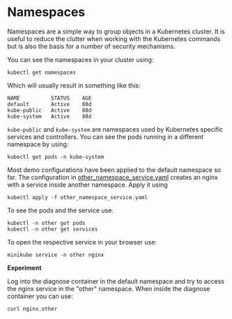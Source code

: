 # Namespaces

Namespaces are a simple way to group objects in a Kubernetes cluster. It is useful to reduce the clutter when working with the Kubernetes commands but is also the basis for a number of security mechanisms.

You can see the namespaces in your cluster using:

```
kubectl get namespaces
```

Which will usually result in something like this:

```
NAME          STATUS    AGE
default       Active    88d
kube-public   Active    88d
kube-system   Active    88d
```

`kube-public` and `kube-system` are namespaces used by Kubernetes specific services and controllers. You can see the pods running in a different namespace by using:

```
kubectl get pods -n kube-system
``` 

Most demo configurations have been applied to the default namespace so far. The configuration in [other_namespace_service.yaml](other_namespace_service.yaml) creates an nginx with a service inside another namespace. Apply it using

```
kubectl apply -f other_namespace_service.yaml 
```

To see the pods and the service use:

```
kubectl -n other get pods
kubectl -n other get services
```

To open the respective service in your browser use:

```
minikube service -n other nginx
```

**Experiment**

Log into the diagnose container in the default namespace and try to access the nginx service in the "other" namespace.
When inside the diagnose container you can use:

```
curl nginx.other
```
